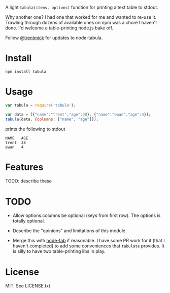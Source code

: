 A light `tabula(items, options)` function for printing a text table
to stdout.

Why another one? I had one that worked for me and wanted to re-use it. Trawling
through dozens of available ones on npm was a chore I haven't done. I'd welcome
a table-printing node.js bake off.

Follow <a href="https://twitter.com/intent/user?screen_name=trentmick" target="_blank">@trentmick</a>
for updates to node-tabula.


# Install

    npm install tabula


# Usage

```javascript
var tabula = require('tabula');

var data = [{"name":"trent","age":38}, {"name":"ewan","age":4}];
tabula(data, {columns: ["name", "age"]});
```

prints the following to stdout

```
NAME   AGE
trent  38
ewan   4
```

# Features

TODO: describe these


# TODO

- Allow options.columns be optional (keys from first row). The options is
  totally optional.

- Describe the "opinions" and limitations of this module.

- Merge this with [node-tab](https://github.com/davepacheco/node-tab) if
  reasonable. I have some PR work for it (that I haven't completed) to add some
  conveniences that `tabulate` provides. It is silly to have two table-printing
  libs in play.


# License

MIT. See LICENSE.txt.
